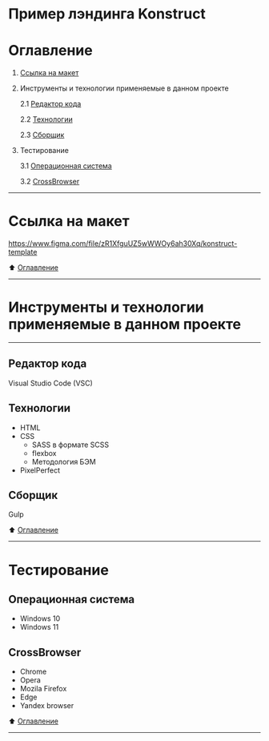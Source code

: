 # Пример лэндинга Konstruct
# Оглавление
1. [Ссылка на макет](https://github.com/SOB1975/Konstruct/edit/master/README.md#ссылка-на-макет)
2. Инструменты и технологии применяемые в данном проекте

    2.1 [Редактор кода](https://github.com/SOB1975/Konstruct/edit/master/README.md#редактор-кода)
    
    2.2 [Технологии](https://github.com/SOB1975/Konstruct/edit/master/README.md#технологии)
    
    2.3 [Сборщик](https://github.com/SOB1975/Konstruct/edit/master/README.md#сборщик)
    
3. Тестирование 

    3.1 [Операционная система](https://github.com/SOB1975/Konstruct/edit/master/README.md#операционная-система)
    
    3.2 [CrossBrowser](https://github.com/SOB1975/Konstruct/edit/master/README.md#crossbrowser)
____
# Ссылка на макет 
https://www.figma.com/file/zR1XfguUZ5wWWOy6ah30Xq/konstruct-template

:arrow_up: [Оглавление](#оглавление)
____
# Инструменты и технологии применяемые в данном проекте
____
## Редактор кода
Visual Studio Code (VSC)
## Технологии
- HTML
- CSS
  - SASS в формате SCSS
  - flexbox
  - Методология БЭМ
- PixelPerfect
 ## Сборщик
 Gulp
 
 :arrow_up: [Оглавление](https://github.com/SOB1975/Konstruct/edit/master/README.md#оглавление)
____
# Тестирование
## Операционная система
- Windows 10
- Windows 11
## CrossBrowser
- Chrome
- Opera
- Mozila Firefox
- Edge
- Yandex browser

:arrow_up: [Оглавление](https://github.com/SOB1975/Konstruct/edit/master/README.md#оглавление)
____


